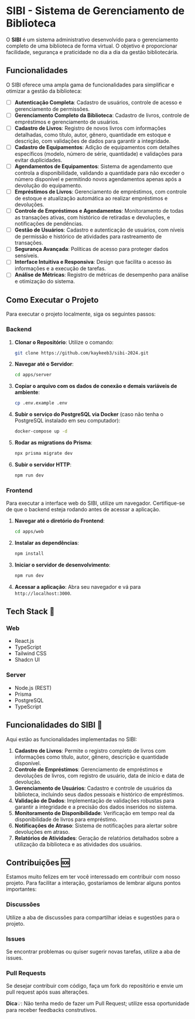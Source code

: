 # SIBI - Sistema de Gerenciamento de Biblioteca

O **SIBI** é um sistema administrativo desenvolvido para o gerenciamento completo de uma biblioteca de forma virtual. O objetivo é proporcionar facilidade, segurança e praticidade no dia a dia da gestão bibliotecária.

## Funcionalidades

O SIBI oferece uma ampla gama de funcionalidades para simplificar e otimizar a gestão da biblioteca:

- [ ] **Autenticação Completa**: Cadastro de usuários, controle de acesso e gerenciamento de permissões.
- [ ] **Gerenciamento Completo da Biblioteca**: Cadastro de livros, controle de empréstimos e gerenciamento de usuários.
- [ ] **Cadastro de Livros**: Registro de novos livros com informações detalhadas, como título, autor, gênero, quantidade em estoque e descrição, com validações de dados para garantir a integridade.
- [ ] **Cadastro de Equipamentos**: Adição de equipamentos com detalhes específicos (modelo, número de série, quantidade) e validações para evitar duplicidades.
- [ ] **Agendamentos de Equipamentos**: Sistema de agendamento que controla a disponibilidade, validando a quantidade para não exceder o número disponível e permitindo novos agendamentos apenas após a devolução do equipamento.
- [ ] **Empréstimos de Livros**: Gerenciamento de empréstimos, com controle de estoque e atualização automática ao realizar empréstimos e devoluções.
- [ ] **Controle de Empréstimos e Agendamentos**: Monitoramento de todas as transações ativas, com histórico de retiradas e devoluções, e notificações de pendências.
- [ ] **Gestão de Usuários**: Cadastro e autenticação de usuários, com níveis de permissão e histórico de atividades para rastreamento de transações.
- [ ] **Segurança Avançada**: Políticas de acesso para proteger dados sensíveis.
- [ ] **Interface Intuitiva e Responsiva**: Design que facilita o acesso às informações e a execução de tarefas.
- [ ] **Análise de Métricas**: Registro de métricas de desempenho para análise e otimização do sistema.

## Como Executar o Projeto

Para executar o projeto localmente, siga os seguintes passos:

### Backend

1. **Clonar o Repositório**:
   Utilize o comando:

   ```bash
   git clone https://github.com/kaykeeb3/sibi-2024.git
   ```

2. **Navegar até o Servidor**:

   ```bash
   cd apps/server
   ```

3. **Copiar o arquivo com os dados de conexão e demais variáveis de ambiente**:

   ```bash
   cp .env.example .env
   ```

4. **Subir o serviço do PostgreSQL via Docker** (caso não tenha o PostgreSQL instalado em seu computador):

   ```bash
   docker-compose up -d
   ```

5. **Rodar as migrations do Prisma**:

   ```bash
   npx prisma migrate dev
   ```

6. **Subir o servidor HTTP**:

   ```bash
   npm run dev
   ```

### Frontend

Para executar a interface web do SIBI, utilize um navegador. Certifique-se de que o backend esteja rodando antes de acessar a aplicação.

1. **Navegar até o diretório do Frontend**:

   ```bash
   cd apps/web
   ```

2. **Instalar as dependências**:

   ```bash
   npm install
   ```

3. **Iniciar o servidor de desenvolvimento**:

   ```bash
   npm run dev
   ```

4. **Acessar a aplicação**:
   Abra seu navegador e vá para `http://localhost:3000`.

## Tech Stack 💜

### Web

- React.js
- TypeScript
- Tailwind CSS
- Shadcn UI

### Server

- Node.js (REST)
- Prisma
- PostgreSQL
- TypeScript

## Funcionalidades do SIBI 🚀

Aqui estão as funcionalidades implementadas no SIBI:

1. **Cadastro de Livros**: Permite o registro completo de livros com informações como título, autor, gênero, descrição e quantidade disponível.
2. **Controle de Empréstimos**: Gerenciamento de empréstimos e devoluções de livros, com registro de usuário, data de início e data de devolução.
3. **Gerenciamento de Usuários**: Cadastro e controle de usuários da biblioteca, incluindo seus dados pessoais e histórico de empréstimos.
4. **Validação de Dados**: Implementação de validações robustas para garantir a integridade e a precisão dos dados inseridos no sistema.
5. **Monitoramento de Disponibilidade**: Verificação em tempo real da disponibilidade de livros para empréstimo.
6. **Notificações de Atraso**: Sistema de notificações para alertar sobre devoluções em atraso.
7. **Relatórios de Atividades**: Geração de relatórios detalhados sobre a utilização da biblioteca e as atividades dos usuários.

## Contribuições 🆘

Estamos muito felizes em ter você interessado em contribuir com nosso projeto. Para facilitar a interação, gostaríamos de lembrar alguns pontos importantes:

### Discussões

Utilize a aba de discussões para compartilhar ideias e sugestões para o projeto.

### Issues

Se encontrar problemas ou quiser sugerir novas tarefas, utilize a aba de issues.

### Pull Requests

Se desejar contribuir com código, faça um fork do repositório e envie um pull request após suas alterações.

**Dica**💡: Não tenha medo de fazer um Pull Request; utilize essa oportunidade para receber feedbacks construtivos.
